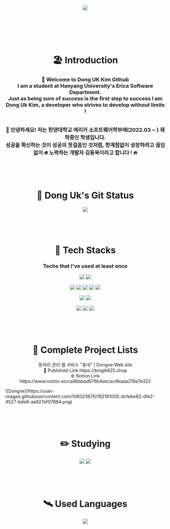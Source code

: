 <p align="center">
<img src="https://capsule-render.vercel.app/api?type=Waving&color=33FFFF&height=300&section=header&text=Dong%20Uk's%20Github%20🏄&fontSize=80" />
</p><br/><br/><br/><br/><br/>

<h1 align="center">🏖 Introduction</h1>
<h3 align="center"> 👋 Welcome to Dong UK Kim Github </br>
I am a student at Hanyang University's Erica Software Department.</br>
Just as being sure of success is the first step to success
I am Dong Uk Kim, a developer who strives to develop without limits ! </br></br>

👋 안녕하세요! 저는 한양대학교 에리카 소프트웨어학부에(2022.03 ~ ) 재학중인 학생입니다. </br>
성공을 확신하는 것이 성공의 첫걸음인 것처럼, 한계점없이 성장하려고 끊임없이 🔥 노력하는 개발자 김동욱이라고 합니다 ! 🔥 </h3>
</br></br></br>


<h1 align="center">🚋 Dong Uk's Git Status</h1>
<p align="center">
<img src="https://github-readme-stats.vercel.app/api?username=UnivDonguk22&theme=blue-green"/>
</p>

</br></br><br/>

<h1 align="center"> 🚀 Tech Stacks</h1>

<h3 align="center"> Techs that I've used at least once </h3>

<p align="center">
<img src="https://img.shields.io/badge/Python-3766AB?style=flat-square&logo=Python&logoColor=white"/>
<img src="https://img.shields.io/badge/C-A8B9CC?style=flat-square&logo=C&logoColor=white"/> </br>

<p align="center">
<img src="https://img.shields.io/badge/AWS-232F3E?style=flat-square&logo=Amazon AWS&logoColor=white"/>
<img src="https://img.shields.io/badge/MySQL-4479A1?style=flat-square&logo=MySQL&logoColor=white"/>
<img src="https://img.shields.io/badge/Node.js-339933?style=flat-square&logo=Node.js&logoColor=white"/>
<img src="https://img.shields.io/badge/Express-000000?style=flat-square&logo=Express&logoColor=white"/>
<img src="https://img.shields.io/badge/NGINX-009639?style=flat-square&logo=NGINX&logoColor=white"/> </br>

<p align="center">
<img src="https://img.shields.io/badge/Postman-FF6C37?style=flat-square&logo=Postman&logoColor=white"/>
<img src="https://img.shields.io/badge/Swagger-85EA2D?style=flat-square&logo=Swagger&logoColor=white"/> </br>

<p align="center">
<img src="https://img.shields.io/badge/Notion-000000?style=flat-square&logo=Notion&logoColor=white"/>
<img src="https://img.shields.io/badge/Slack-4A154B?style=flat-square&logo=Slack&logoColor=white"/>
<img src="https://img.shields.io/badge/Figma-232F3E?style=flat-square&logo=Figma&logoColor=white"/> </p>
</br></br></br>


<h1 align="center">🌉 Complete Project Lists</h1>
<p align="center"> 동아리 관리 웹 서비스 "동네" | Dongne Web site </br> 
📢 Published Link https://bingle625.shop </br>
⚙️ Notion Link https://www.notion.so/ca9bbbad676b4aecac9eaaa219a7e322 </p>
![Dongne](https://user-images.githubusercontent.com/106023670/192161005-dcfebe82-dfe2-4527-bde8-aa927ef07884.png)

</br></br></br>

<h1 align="center"> ✏️ Studying</h1>
<p align="center">
<img src="https://img.shields.io/badge/Android-3DDC84?style=flat-square&logo=Android&logoColor=white"/>
<img src="https://img.shields.io/badge/Kotlin-7F52FF?style=flat-square&logo=Kotlin&logoColor=white"/>
</p>
</br></br></br>


<h1 align="center">🛰 Used Languages</h1>

<p align="center">
<img src="https://github-readme-stats.vercel.app/api/top-langs/?username=UnivDonguk22&layout=compact&theme=vision-friendly-dark&langs_count=3"/>
</p>
